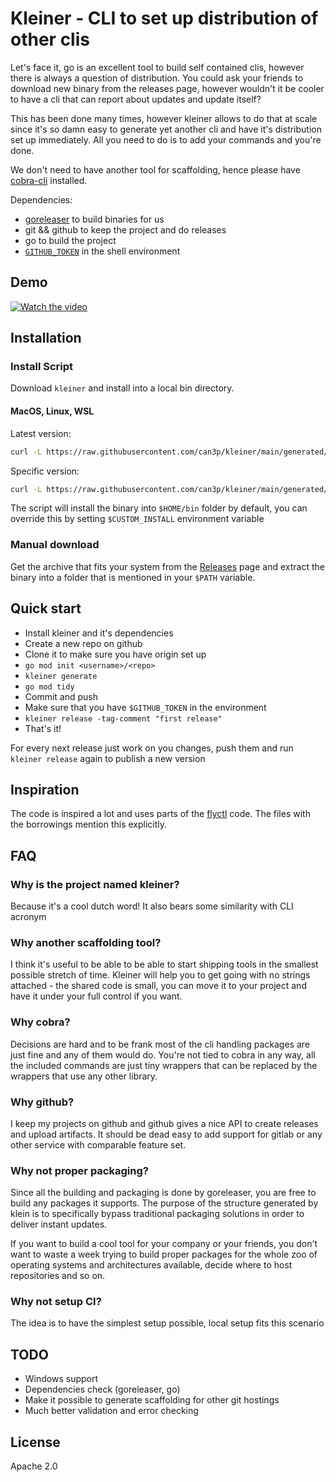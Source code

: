 # Kleiner - CLI to set up distribution of other clis

Let's face it, go is an excellent tool to build self contained clis, however
there is always a question of distribution. You could ask your friends to download
new binary from the releases page, however wouldn't it be cooler to have a cli
that can report about updates and update itself?

This has been done many times, however kleiner allows to do that at scale
since it's so damn easy to generate yet another cli and have it's distribution
set up immediately. All you need to do is to add your commands and you're done.

We don't need to have another tool for scaffolding, hence please have [cobra-cli](https://github.com/spf13/cobra-cli)
installed.

Dependencies:

* [goreleaser](https://goreleaser.com/install) to build binaries for us
* git && github to keep the project and do releases
* go to build the project
* [`GITHUB_TOKEN`](https://github.com/settings/tokens/new?scopes=repo,write:packages) in the shell environment

## Demo

[![Watch the video](https://img.youtube.com/vi/KnNHOusv4wA/0.jpg)](https://youtu.be/KnNHOusv4wA)

## Installation

### Install Script

Download `kleiner` and install into a local bin directory.

#### MacOS, Linux, WSL

Latest version:

```bash
curl -L https://raw.githubusercontent.com/can3p/kleiner/main/generated/install.sh | sh
```

Specific version:

```bash
curl -L https://raw.githubusercontent.com/can3p/kleiner/main/generated/install.sh | sh -s 0.0.4
```

The script will install the binary into `$HOME/bin` folder by default, you can override this by setting
`$CUSTOM_INSTALL` environment variable

### Manual download

Get the archive that fits your system from the [Releases](https://github.com/can3p/kleiner/releases) page and
extract the binary into a folder that is mentioned in your `$PATH` variable.

## Quick start

* Install kleiner and it's dependencies
* Create a new repo on github
* Clone it to make sure you have origin set up
* `go mod init <username>/<repo>`
* `kleiner generate`
* `go mod tidy`
* Commit and push
* Make sure that you have `$GITHUB_TOKEN` in the environment
* `kleiner release -tag-comment "first release"`
* That's it!

For every next release just work on you changes, push them and run `kleiner release` again to publish a new version

## Inspiration

The code is inspired a lot and uses parts of the [flyctl](https://github.com/superfly/flyctl) code. The files
with the borrowings mention this explicitly.

## FAQ

### Why is the project named kleiner?

Because it's a cool dutch word! It also bears some similarity with CLI acronym

### Why another scaffolding tool?

I think it's useful to be able to be able to start shipping tools in the smallest possible stretch of time.
Kleiner will help you to get going with no strings attached - the shared code is small, you can move it to
your project and have it under your full control if you want.

### Why cobra?

Decisions are hard and to be frank most of the cli handling packages are just fine and any of them would do.
You're not tied to cobra in any way, all the included commands are just tiny wrappers that can be replaced
by the wrappers that use any other library.

### Why github?

I keep my projects on github and github gives a nice API to create releases and upload artifacts. It
should be dead easy to add support for gitlab or any other service with comparable feature set.

### Why not proper packaging?

Since all the building and packaging is done by goreleaser, you are free to build any packages it supports.
The purpose of the structure generated by klein is to specifically bypass traditional packaging solutions
in order to deliver instant updates.

If you want to build a cool tool for your company or your friends, you don't want to waste a week trying to
build proper packages for the whole zoo of operating systems and architectures available, decide where
to host repositories and so on.

### Why not setup CI?

The idea is to have the simplest setup possible, local setup fits this scenario

## TODO

* Windows support
* Dependencies check (goreleaser, go)
* Make it possible to generate scaffolding for other git hostings
* Much better validation and error checking

## License

Apache 2.0
